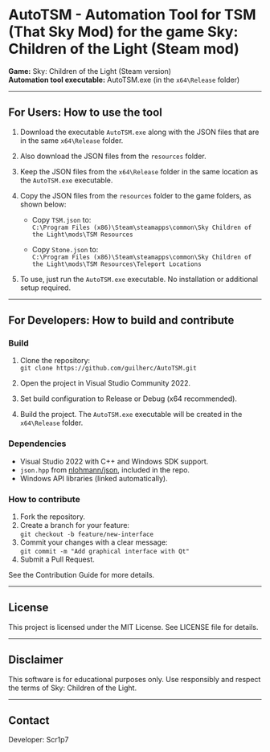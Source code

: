 # AutoTSM - Automation Tool for TSM (That Sky Mod) for the game Sky: Children of the Light (Steam mod)

**Game:** Sky: Children of the Light (Steam version)  
**Automation tool executable:** AutoTSM.exe (in the `x64\Release` folder)

---

## For Users: How to use the tool

1. Download the executable `AutoTSM.exe` along with the JSON files that are in the same `x64\Release` folder.

2. Also download the JSON files from the `resources` folder.

3. Keep the JSON files from the `x64\Release` folder in the same location as the `AutoTSM.exe` executable.

4. Copy the JSON files from the `resources` folder to the game folders, as shown below:

   - Copy `TSM.json` to:  
     `C:\Program Files (x86)\Steam\steamapps\common\Sky Children of the Light\mods\TSM Resources`

   - Copy `Stone.json` to:  
     `C:\Program Files (x86)\Steam\steamapps\common\Sky Children of the Light\mods\TSM Resources\Teleport Locations`

5. To use, just run the `AutoTSM.exe` executable. No installation or additional setup required.

---

## For Developers: How to build and contribute

### Build

1. Clone the repository:  
   `git clone https://github.com/guilherc/AutoTSM.git`

2. Open the project in Visual Studio Community 2022.

3. Set build configuration to Release or Debug (x64 recommended).

4. Build the project. The `AutoTSM.exe` executable will be created in the `x64\Release` folder.

### Dependencies

- Visual Studio 2022 with C++ and Windows SDK support.  
- `json.hpp` from [nlohmann/json](https://github.com/nlohmann/json), included in the repo.  
- Windows API libraries (linked automatically).

### How to contribute

1. Fork the repository.  
2. Create a branch for your feature:  
   `git checkout -b feature/new-interface`  
3. Commit your changes with a clear message:  
   `git commit -m "Add graphical interface with Qt"`  
4. Submit a Pull Request.

See the Contribution Guide for more details.

---

## License

This project is licensed under the MIT License. See LICENSE file for details.

---

## Disclaimer

This software is for educational purposes only. Use responsibly and respect the terms of Sky: Children of the Light.

---

## Contact

Developer: Scr1p7
